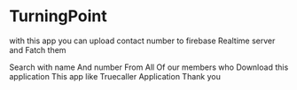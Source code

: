 # TurningPoint
 with this app you can upload contact number to firebase Realtime server and Fatch them
 
Search with name And number From All Of our members who Download this application
This app like Truecaller Application
Thank you
